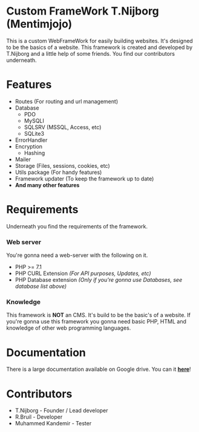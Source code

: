 # Custom FrameWork T.Nijborg (Mentimjojo)
This is a custom WebFrameWork for easily building websites. It's designed to be the basics
of a website. This framework is created and developed by T.Nijborg and a little help of some friends.
You find our contributors underneath.

# Features
* Routes (For routing and url management)
* Database
    - PDO
    - MySQLI
    - SQLSRV (MSSQL, Access, etc)
    - SQLite3
* ErrorHandler
* Encryption
    - Hashing
* Mailer
* Storage (Files, sessions, cookies, etc)
* Utils package (For handy features)
* Framework updater (To keep the framework up to date)
* __And many other features__

# Requirements
Underneath you find the requirements of the framework.

### Web server
You're gonna need a web-server with the following on it.
* PHP >= 7.1 
* PHP CURL Extension _(For API purposes, Updates, etc)_
* PHP Database extension _(Only if you're gonna use Databases, see database list above)_

### Knowledge
This framework is __NOT__ an CMS. It's build to be the basic's of a website.
If you're gonna use this framework you gonna need basic PHP, HTML and knowledge of other web programming languages.

# Documentation
There is a large documentation available on Google drive. 
You can it __<a href='https://drive.google.com/open?id=0B7GNGpjSFqW4WG9tN2hfUDE3U1U' target='_blank'>here</a>__!

# Contributors
 * T.Nijborg - Founder / Lead developer
 * R.Bruil - Developer
 * Muhammed Kandemir - Tester
